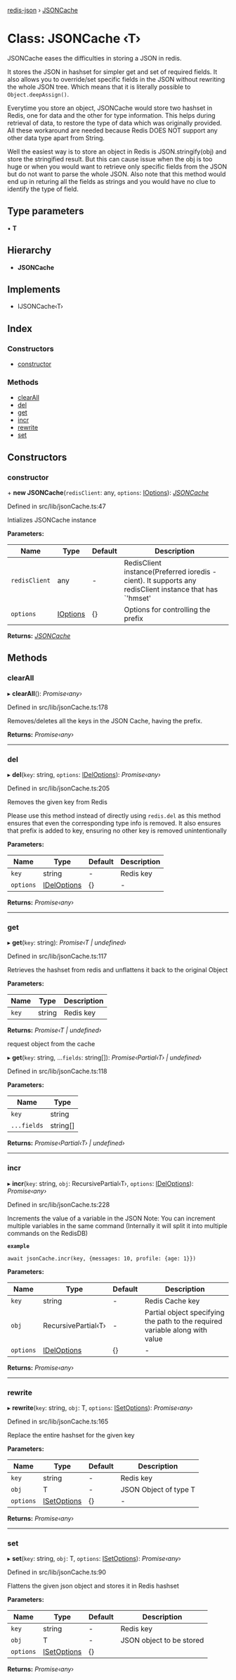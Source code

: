 [redis-json](../README.md) › [JSONCache](jsoncache.md)

# Class: JSONCache ‹**T**›

JSONCache eases the difficulties in storing a JSON in redis.

 It stores the JSON in hashset for simpler get and set of required
fields. It also allows you to override/set specific fields in
the JSON without rewriting the whole JSON tree. Which means that it
is literally possible to `Object.deepAssign()`.

  Everytime you store an object, JSONCache would store two hashset
in Redis, one for data and the other for type information. This helps
during retrieval of data, to restore the type of data which was originally
provided. All these workaround are needed because Redis DOES NOT support
any other data type apart from String.

Well the easiest way is to store an object in Redis is
JSON.stringify(obj) and store the stringified result.
But this can cause issue when the obj is
too huge or when you would want to retrieve only specific fields
from the JSON but do not want to parse the whole JSON.
  Also note that this method would end up in returing all the
fields as strings and you would have no clue to identify the type of
field.

## Type parameters

▪ **T**

## Hierarchy

* **JSONCache**

## Implements

* IJSONCache‹T›

## Index

### Constructors

* [constructor](jsoncache.md#constructor)

### Methods

* [clearAll](jsoncache.md#clearall)
* [del](jsoncache.md#del)
* [get](jsoncache.md#get)
* [incr](jsoncache.md#incr)
* [rewrite](jsoncache.md#rewrite)
* [set](jsoncache.md#set)

## Constructors

###  constructor

\+ **new JSONCache**(`redisClient`: any, `options`: [IOptions](../interfaces/ioptions.md)): *[JSONCache](jsoncache.md)*

Defined in src/lib/jsonCache.ts:47

Intializes JSONCache instance

**Parameters:**

Name | Type | Default | Description |
------ | ------ | ------ | ------ |
`redisClient` | any | - | RedisClient instance(Preferred ioredis - cient).      It supports any redisClient instance that has      `'hmset' | 'hmget' | 'hgetall' | 'expire' | 'del' | 'keys'`      methods implemented |
`options` | [IOptions](../interfaces/ioptions.md) |  {} | Options for controlling the prefix  |

**Returns:** *[JSONCache](jsoncache.md)*

## Methods

###  clearAll

▸ **clearAll**(): *Promise‹any›*

Defined in src/lib/jsonCache.ts:178

Removes/deletes all the keys in the JSON Cache,
having the prefix.

**Returns:** *Promise‹any›*

___

###  del

▸ **del**(`key`: string, `options`: [IDelOptions](../interfaces/ideloptions.md)): *Promise‹any›*

Defined in src/lib/jsonCache.ts:205

Removes the given key from Redis

Please use this method instead of
directly using `redis.del` as this method
ensures that even the corresponding type info
is removed. It also ensures that prefix is
added to key, ensuring no other key is
removed unintentionally

**Parameters:**

Name | Type | Default | Description |
------ | ------ | ------ | ------ |
`key` | string | - | Redis key  |
`options` | [IDelOptions](../interfaces/ideloptions.md) |  {} | - |

**Returns:** *Promise‹any›*

___

###  get

▸ **get**(`key`: string): *Promise‹T | undefined›*

Defined in src/lib/jsonCache.ts:117

Retrieves the hashset from redis and
unflattens it back to the original Object

**Parameters:**

Name | Type | Description |
------ | ------ | ------ |
`key` | string | Redis key |

**Returns:** *Promise‹T | undefined›*

request object from the cache

▸ **get**(`key`: string, ...`fields`: string[]): *Promise‹Partial‹T› | undefined›*

Defined in src/lib/jsonCache.ts:118

**Parameters:**

Name | Type |
------ | ------ |
`key` | string |
`...fields` | string[] |

**Returns:** *Promise‹Partial‹T› | undefined›*

___

###  incr

▸ **incr**(`key`: string, `obj`: RecursivePartial‹T›, `options`: [IDelOptions](../interfaces/ideloptions.md)): *Promise‹any›*

Defined in src/lib/jsonCache.ts:228

Increments the value of a variable in the JSON
Note: You can increment multiple variables in the
same command (Internally it will split it into multiple
commands on the RedisDB)

**`example`** 
```JS
await jsonCache.incr(key, {messages: 10, profile: {age: 1}})
```

**Parameters:**

Name | Type | Default | Description |
------ | ------ | ------ | ------ |
`key` | string | - | Redis Cache key |
`obj` | RecursivePartial‹T› | - | Partial object specifying the path to the required              variable along with value  |
`options` | [IDelOptions](../interfaces/ideloptions.md) |  {} | - |

**Returns:** *Promise‹any›*

___

###  rewrite

▸ **rewrite**(`key`: string, `obj`: T, `options`: [ISetOptions](../interfaces/isetoptions.md)): *Promise‹any›*

Defined in src/lib/jsonCache.ts:165

Replace the entire hashset for the given key

**Parameters:**

Name | Type | Default | Description |
------ | ------ | ------ | ------ |
`key` | string | - | Redis key |
`obj` | T | - | JSON Object of type T  |
`options` | [ISetOptions](../interfaces/isetoptions.md) |  {} | - |

**Returns:** *Promise‹any›*

___

###  set

▸ **set**(`key`: string, `obj`: T, `options`: [ISetOptions](../interfaces/isetoptions.md)): *Promise‹any›*

Defined in src/lib/jsonCache.ts:90

Flattens the given json object and
stores it in Redis hashset

**Parameters:**

Name | Type | Default | Description |
------ | ------ | ------ | ------ |
`key` | string | - | Redis key |
`obj` | T | - | JSON object to be stored |
`options` | [ISetOptions](../interfaces/isetoptions.md) |  {} |   |

**Returns:** *Promise‹any›*
